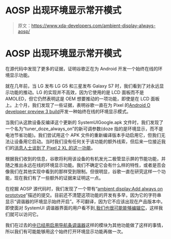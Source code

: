 # AOSP 出现环境显示常开模式

> 原文：<https://www.xda-developers.com/ambient-display-always-aosp/>

# AOSP 出现环境显示常开模式

在源代码中发现了更多的证据，证明谷歌正在为 Android 开发一个始终在线的环境显示功能。

就在几年前，当 LG 发布 LG G5 和三星发布 Galaxy S7 时，我们看到了对永远显示功能的推动。LG 的实现并不高效，因为它使用的是 LCD 面板而不是 AMOLED，但它仍然表明这是 OEM 想要推动的一项功能，即使是在 LCD 面板上。上个月，我们发现了一些证据，表明谷歌一直在为 Pixel 的[Android O developer preview 3 build](https://www.xda-developers.com/google-is-working-on-an-always-on-ambient-display-mode-for-the-pixel/)开发一种始终在线的环境显示模式。

当我们从这款设备反编译这个更新的 SystemUIGoogle.apk 文件时，我们发现了一个名为“tuner_doze_always_on”的新可调参数(doze 指的是环境显示，而不是电池节省功能)。我们尝试用这个 APK 文件的重新编译版本手动启用它，但我们无法让设备用它启动。当时我们没有任何关于该功能的额外线索，但后来一位接近我们的[消息人士谈到了 Pixel 2 XL 的这一功能](https://www.xda-developers.com/source-pixel-xl-2-will-have-ambient-display-always-on-squeezing-while-screen-off-multiple-display-profiles-and-more/)。

根据我们收到的信息，谷歌将利用该设备的有机发光二极管显示屏的节能功能，并随之推出永远在线的环境显示功能。我们不确定它会有什么样的特性，或者是否会像我们在其他实现中看到的那样受到限制。但很明显，谷歌一直在研究这样一个功能，现在我们有了一些额外的证据来证明这一点。

在挖掘 AOSP 源代码时，我们发现了一个带有“[ambient display:Add always on prototype](https://android.googlesource.com/platform/frameworks/base/+/ebea7a7e56937fbbb18cb0bfcd871af2ee4605fe)”描述的提交。目前还不清楚这项功能的开发有多早，因为它的字符串显示“调谐器的环境显示始终开启”。不可翻译，因为它不应该出现在产品版本中。即使面对 SystemUI 调谐器界面的用户看不到[,](https://android.googlesource.com/platform/frameworks/base/+/android-8.0.0_r1/packages/SystemUI/res/values/strings.xml#1869)[我们也很可能能够编辑它](https://android.googlesource.com/platform/frameworks/base/+/android-8.0.0_r1/packages/SystemUI/res/xml/tuner_prefs.xml)，这样我们就可以访问它。

我们在过去的[中已经用启用导航条调谐器](https://forum.xda-developers.com/nexus-6p/themes-apps/mod-enable-navbar-tuner-nougat-t3447478)这样的模块为其他功能做了这样的事情，所以我们有可能能够用这个始终打开环境显示功能再做一次。
